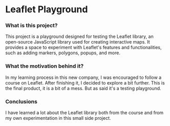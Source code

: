 # Leaflet Playground

<h3>What is this project?</h3>

This project is a playground designed for testing the Leaflet library, an open-source JavaScript library used for creating interactive maps.
It provides a space to experiment with Leaflet's features and functionalities, such as adding markers, polygons, popups, and more.

<h3>What the motivation behind it?</h3>

In my learning process in this new company, I was encouraged to follow a course on Leaflet. After finishing it, I decided to explore a bit further.
This is the final product, it is a bit of a mess. But as said it's a testing playground.

<h3>Conclusions</h3>

I have learned a lot about the Leaflet library both from the course and from my own experimentation in this small side project.
